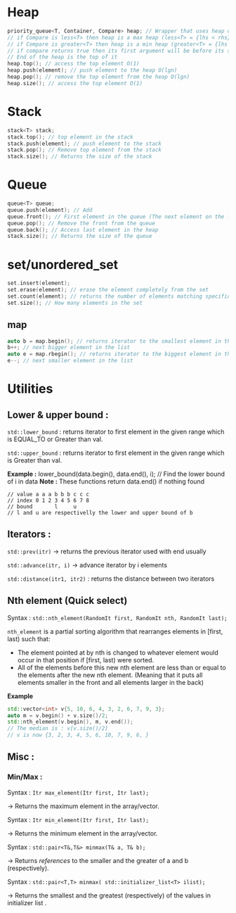 # Heap
```cpp
priority_queue<T, Container, Compare> heap; // Wrapper that uses heap operations
// if Compare is less<T> then heap is a max heap (less<T> = {lhs < rhs})
// if Compare is greater<T> then heap is a min heap (greater<T> = {lhs > rhs})
// if compare returns true then its first argument will be before its second argument in the heap
// End of the heap is the top of it
heap.top(); // access the top element O(1)
heap.push(element); // push element to the heap O(lgn)
heap.pop(); // remove the top element from the heap O(lgn)
heap.size(); // access the top element O(1)
```
# Stack
```cpp
stack<T> stack;
stack.top(); // top element in the stack
stack.push(element); // push element to the stack
stack.pop(); // Remove top element from the stack
stack.size(); // Returns the size of the stack
```
# Queue
```cpp
queue<T> queue;
queue.push(element); // Add
queue.front(); // First element in the queue (The next element on the list)
queue.pop(); // Remove the front from the queue
queue.back(); // Access last element in the heap
stack.size(); // Returns the size of the queue
```
# set/unordered_set
```cpp
set.insert(element); 
set.erase(element); // erase the element completely from the set
set.count(element); // returns the number of elements matching specific key
set.size(); // How many elements in the set
```
## map
```cpp
auto b = map.begin(); // returns iterator to the smallest element in the map (This is O(1) in C++)
b++; // next bigger element in the list
auto e = map.rbegin(); // returns iterator to the biggest element in the map (This is O(1) in C++)
e--; // next smaller element in the list
```
# Utilities
## Lower & upper bound :
`std::lower_bound` : returns iterator to first element in the given range which is EQUAL_TO or Greater than val.

`std::upper_bound` : returns iterator to first element in the given range which is Greater than val.

**Example :** lower_bound(data.begin(), data.end(), i); // Find the lower bound of i in data
**Note :** These functions return data.end() if nothing found
```
// value a a a b b b c c c
// index 0 1 2 3 4 5 6 7 8
// bound       l     u
// l and u are respectivelly the lower and upper bound of b
```
## Iterators :
`std::prev(itr)` -> returns the previous iterator used with end usually

`std::advance(itr, i)` -> advance iterator by i elements

`std::distance(itr1, itr2)` : returns the distance between two iterators

## Nth element (Quick select)
Syntax : `std::nth_element(RandomIt first, RandomIt nth, RandomIt last);`

`nth_element` is a partial sorting algorithm that rearranges elements in [first, last) such that:
- The element pointed at by nth is changed to whatever element would occur in that position if [first, last) were sorted.
- All of the elements before this new nth element are less than or equal to the elements after the new nth element. (Meaning that it puts all elements smaller in the front and all elements larger in the back)

**Example**
```cpp
std::vector<int> v{5, 10, 6, 4, 3, 2, 6, 7, 9, 3}; 
auto m = v.begin() + v.size()/2;
std::nth_element(v.begin(), m, v.end());
// The median is : v[v.size()/2]
// v is now {3, 2, 3, 4, 5, 6, 10, 7, 9, 6, }
```

## Misc :
### Min/Max :
Syntax : `Itr max_element(Itr first, Itr last);`

-> Returns the maximum element in the array/vector.

Syntax : `Itr min_element(Itr first, Itr last);`

-> Returns the minimum element in the array/vector.


Syntax : `std::pair<T&,T&> minmax(T& a, T& b);` 

-> Returns *references* to the smaller and the greater of a and b (respectively).

Syntax : `std::pair<T,T> minmax( std::initializer_list<T> ilist);` 

-> Returns the smallest and the greatest (respectively) of the values in initializer list .